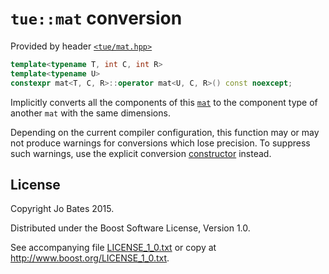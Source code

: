 `tue::mat` conversion
=====================
Provided by header [`<tue/mat.hpp>`](../../headers/mat.md)

```c++
template<typename T, int C, int R>
template<typename U>
constexpr mat<T, C, R>::operator mat<U, C, R>() const noexcept;
```

Implicitly converts all the components of this [`mat`](../../headers/mat.md) to
the component type of another `mat` with the same dimensions.

Depending on the current compiler configuration, this function may or may not
produce warnings for conversions which lose precision. To suppress such
warnings, use the explicit conversion [constructor](constructor.md) instead.

License
-------
Copyright Jo Bates 2015.

Distributed under the Boost Software License, Version 1.0.

See accompanying file [LICENSE_1_0.txt](../../../LICENSE_1_0.txt) or copy at
http://www.boost.org/LICENSE_1_0.txt.
